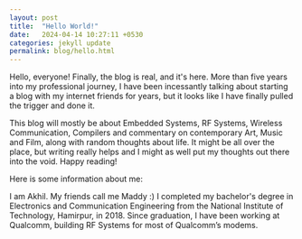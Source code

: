 ```yaml
---
layout: post
title:  "Hello World!"
date:   2024-04-14 10:27:11 +0530
categories: jekyll update
permalink: blog/hello.html
---
```

<!-- You’ll find this post in your `_posts` directory. Go ahead and edit it and re-build the site to see your changes. You can rebuild the site in many different ways, but the most common way is to run `jekyll serve`, which launches a web server and auto-regenerates your site when a file is updated.

Jekyll requires blog post files to be named according to the following format:

`YEAR-MONTH-DAY-title.MARKUP`

Where `YEAR` is a four-digit number, `MONTH` and `DAY` are both two-digit numbers, and `MARKUP` is the file extension representing the format used in the file. After that, include the necessary front matter. Take a look at the source for this post to get an idea about how it works.

Jekyll also offers powerful support for code snippets:

{% highlight ruby %}
def print_hi(name)
  puts "Hi, #{name}"
end
print_hi('Tom')
#=> prints 'Hi, Tom' to STDOUT.
{% endhighlight %}

Check out the [Jekyll docs][jekyll-docs] for more info on how to get the most out of Jekyll. File all bugs/feature requests at [Jekyll’s GitHub repo][jekyll-gh]. If you have questions, you can ask them on [Jekyll Talk][jekyll-talk].

[jekyll-docs]: https://jekyllrb.com/docs/home
[jekyll-gh]:   https://github.com/jekyll/jekyll
[jekyll-talk]: https://talk.jekyllrb.com/ -->

Hello, everyone! Finally, the blog is real, and it's here. More than five years into my professional journey, I have been incessantly talking about starting a blog with my internet friends for years, but it looks like I have finally pulled the trigger and done it. 

This blog will mostly be about Embedded Systems, RF Systems, Wireless Communication, Compilers and commentary on contemporary Art, Music and Film, along with random thoughts about life. It might be all over the place, but writing really helps and I might as well put my thoughts out there into the void. Happy reading!

Here is some information about me: 

I am Akhil. My friends call me Maddy :) I completed my bachelor's degree in Electronics and Communication Engineering from the National Institute of Technology, Hamirpur, in 2018. Since graduation, I have been working at Qualcomm, building RF Systems for most of Qualcomm’s modems.

